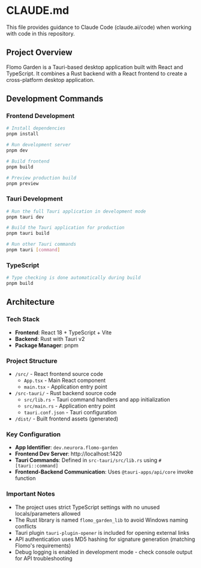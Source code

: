 # CLAUDE.md

This file provides guidance to Claude Code (claude.ai/code) when working with code in this repository.

## Project Overview

Flomo Garden is a Tauri-based desktop application built with React and TypeScript. It combines a Rust backend with a React frontend to create a cross-platform desktop application.

## Development Commands

### Frontend Development
```bash
# Install dependencies
pnpm install

# Run development server
pnpm dev

# Build frontend
pnpm build

# Preview production build
pnpm preview
```

### Tauri Development
```bash
# Run the full Tauri application in development mode
pnpm tauri dev

# Build the Tauri application for production
pnpm tauri build

# Run other Tauri commands
pnpm tauri [command]
```

### TypeScript
```bash
# Type checking is done automatically during build
pnpm build
```

## Architecture

### Tech Stack
- **Frontend**: React 18 + TypeScript + Vite
- **Backend**: Rust with Tauri v2
- **Package Manager**: pnpm

### Project Structure
- `/src/` - React frontend source code
  - `App.tsx` - Main React component
  - `main.tsx` - Application entry point
- `/src-tauri/` - Rust backend source code
  - `src/lib.rs` - Tauri command handlers and app initialization
  - `src/main.rs` - Application entry point
  - `tauri.conf.json` - Tauri configuration
- `/dist/` - Built frontend assets (generated)

### Key Configuration
- **App Identifier**: `dev.neurora.flomo-garden`
- **Frontend Dev Server**: http://localhost:1420
- **Tauri Commands**: Defined in `src-tauri/src/lib.rs` using `#[tauri::command]`
- **Frontend-Backend Communication**: Uses `@tauri-apps/api/core` invoke function

### Important Notes
- The project uses strict TypeScript settings with no unused locals/parameters allowed
- The Rust library is named `flomo_garden_lib` to avoid Windows naming conflicts
- Tauri plugin `tauri-plugin-opener` is included for opening external links
- API authentication uses MD5 hashing for signature generation (matching Flomo's requirements)
- Debug logging is enabled in development mode - check console output for API troubleshooting